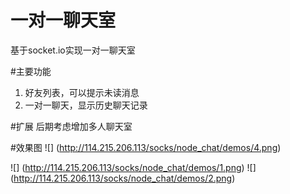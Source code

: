 # 一对一聊天室
基于socket.io实现一对一聊天室

#主要功能
1. 好友列表，可以提示未读消息
2. 一对一聊天，显示历史聊天记录

#扩展
后期考虑增加多人聊天室

#效果图
![] (http://114.215.206.113/socks/node_chat/demos/4.png)


![] (http://114.215.206.113/socks/node_chat/demos/1.png)
![] (http://114.215.206.113/socks/node_chat/demos/2.png)
